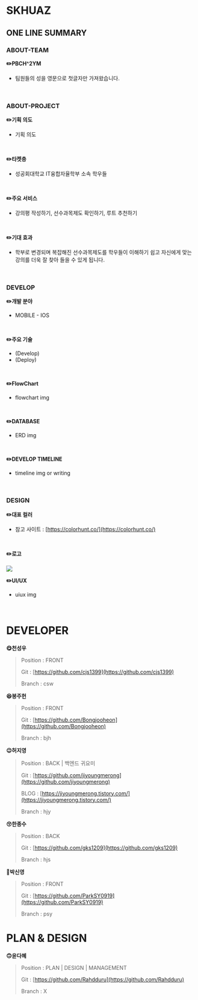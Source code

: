 # SKHUAZ

## ONE LINE SUMMARY

### ABOUT-TEAM
**✏️PBCH^2YM**
- 팀원들의 성을 영문으로 첫글자만 가져왔습니다.
<br>

### ABOUT-PROJECT

**✏️기획 의도**
- 기획 의도
<br>

**✏️타켓층**
- 성공회대학교 IT융합자율학부 소속 학우들
<br>

**✏️주요 서비스**
- 강의평 작성하기, 선수과목제도 확인하기, 루트 추천하기
<br>

**✏️기대 효과**
- 학부로 변경되며 복잡해진 선수과목제도를 학우들이 이해하기 쉽고 자신에게 맞는 강의를 더욱 잘 찾아 들을 수 있게 됩니다.
<br>

### DEVELOP

**✏️개발 분야**
- MOBILE - IOS
<br>

**✏️주요 기술**
- (Develop)
- (Deploy)
<br>

**✏️FlowChart**
- flowchart img
<br>

**✏️DATABASE**
- ERD img
<br>

**✏️DEVELOP TIMELINE**
- timeline img or writing
<br>

### DESIGN
**✏️대표 컬러**
- 참고 사이트 : [https://colorhunt.co/](https://colorhunt.co/)
<br>

**✏️로고**
<br>
<br>
<img src = "https://user-images.githubusercontent.com/49307827/224651317-afa30cb9-c244-4058-be41-e4d36bb47cfc.png">
<br>

**✏️UI/UX**
- uiux img
<br>

# DEVELOPER

**😋천성우**

> Position : FRONT
> 
> Git : [https://github.com/cjs1399](https://github.com/cjs1399)
> 
> Branch : csw

**😆봉주헌**

> Position : FRONT
> 
> Git : [https://github.com/Bongjooheon](https://github.com/Bongjooheon)
> 
> Branch : bjh

**😉허지영**

> Position : BACK | 백엔드 귀요미
> 
> Git : [https://github.com/jiyoungmerong](https://github.com/jiyoungmerong)
>
> BLOG : [https://jiyoungmerong.tistory.com/](https://jiyoungmerong.tistory.com/)
> 
> Branch : hjy

**😚한종수**

> Position : BACK
> 
> Git : [https://github.com/gks1209](https://github.com/gks1209)
> 
> Branch : hjs

**🤢박신영**

> Position : FRONT
> 
> Git : [https://github.com/ParkSY0919](https://github.com/ParkSY0919)
> 
> Branch : psy

# PLAN & DESIGN

**🙃윤다혜**

> Position : PLAN | DESIGN | MANAGEMENT
> 
> Git : [https://github.com/Rahdduru](https://github.com/Rahdduru)
> 
> Branch : X

